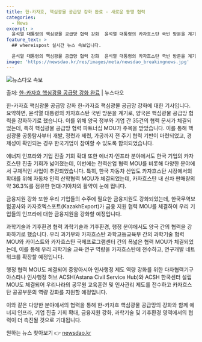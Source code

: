 ```yaml
---
title: 한-카자흐, 핵심광물 공급망 강화 완료 - 새로운 동맹 협력
categories:
  - News
excerpt: >
  윤석열 대통령의 핵심광물 공급망 협력 강화  윤석열 대통령의 카자흐스탄 국빈 방문을 계기로, 우리나라와 카자…
feature_text: >
  ## whereispost 실시간 뉴스 속보입니다.

  윤석열 대통령의 핵심광물 공급망 협력 강화  윤석열 대통령의 카자흐스탄 국빈 방문을 계기로, 우리나라와 카자…
image: 'https://newsdao.kr/res/images/meta/newsdao_breakingnews.jpg'
---
```


![뉴스다오 속보](https://newsdao.kr/res/images/meta/newsdao_breakingnews.jpg)

<p>출처: <a href="https://newsdao.kr/4225" rel="dofollow">한-카자흐 핵심광물 공급망 강화 완료</a> | 뉴스다오</p>

한-카자흐 핵심광물 공급망 강화
한-카자흐 핵심광물 공급망 강화에 대한 기사입니다. 요약하면, 윤석열 대통령의 카자흐스탄 국빈 방문을 계기로, 양국은 핵심광물 공급망 협력을 강화하기로 했습니다. 이를 위해 양국 정부와 기업 간 35건의 협력 문서가 체결되었는데, 특히 핵심광물 공급망 협력 파트너십 MOU가 주목을 받았습니다. 이를 통해 핵심광물 공동탐사부터 개발, 정련과 제련, 가공까지 전 주기 협력 기반이 마련되었고, 경제성이 확인되는 경우 한국기업이 참여할 수 있도록 합의되었습니다.

에너지 인프라와 기업 진출 기회 확대
또한 에너지·인프라 분야에서도 한국 기업의 카자흐스탄 진출 기회가 넓어졌는데, 이번에는 전력산업 협력 MOU를 비롯해 다양한 분야에서 구체적인 사업이 추진되었습니다. 특히, 한국 자동차 산업도 카자흐스탄 시장에서의 확대를 위해 자동차 인력 산학협력 MOU가 체결되었는데, 카자흐스탄 내 신차 판매량의 약 36.3%를 점유한 현대·기아차의 활약이 눈에 띕니다.

금융지원 강화
또한 우리 기업들의 수주에 필요한 금융지원도 강화되었는데, 한국무역보험공사와 카자흐엑스포트(KazakhExport)가 금융 지원 협력 MOU를 체결하여 우리 기업들의 인프라에 대한 금융지원을 강화할 예정입니다.

과학기술과 기후환경 협력
과학기술과 기후환경, 행정 분야에서도 양국 간의 협력을 강화하기로 했습니다. 우리 과기부와 카자흐스탄 과학고등교육부 간의 과학기술 협력 MOU와 카이스트와 카자흐스탄 국제프로그램센터 간의 폭넓은 협력 MOU가 체결되었는데, 이를 통해 우리 과학기술 교육·연구 역량을 카자흐스탄에 전수하고, 연구개발 네트워크를 확장할 예정입니다.

행정 협력 MOU도 체결되어 중앙아시아 인사행정 제도 역량 강화를 위한 다자협력기구 아스타나 인사행정 허브 ACSH(Astana Civil Service Hub)와 ACSH 한국센터 설립 MOU도 체결되어 우리나라의 공무원 교육훈련 및 인사관리 제도를 전수하고 카자흐스탄 공공부문의 역량 강화를 지원할 예정입니다.

이와 같은 다양한 분야에서의 협력을 통해 한-카자흐 핵심광물 공급망의 강화와 함께 에너지 인프라, 기업 진출 기회 확대, 금융지원 강화, 과학기술 및 기후환경 영역에서의 협력이 더 촉진될 것으로 기대됩니다. 

원하는 뉴스 찾아보기 👉 <a href="https://newsdao.kr" rel="dofollow">newsdao.kr</a>


